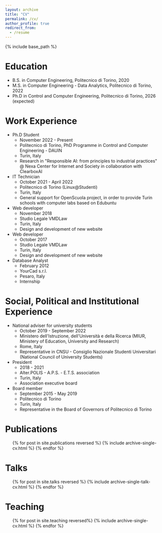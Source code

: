 ```yaml
---
layout: archive
title: "CV"
permalink: /cv/
author_profile: true
redirect_from:
  - /resume
---
```


{% include base_path %}

Education
======
* B.S. in Computer Engineering, Politecnico di Torino, 2020
* M.S. in Computer Engineering - Data Analytics, Politecnico di Torino, 2022
* Ph.D in Control and Computer Engineering, Politecnico di Torino, 2026 (expected)

Work Experience
======
* Ph.D Student
  * November 2022 - Present
  * Politecnico di Torino, PhD Programme in Control and Computer Engineering - DAUIN
  * Turin, Italy
  * Research in "Responsible AI: from principles to industrial practices" @ Nexa Center for Internet and Society in collaboration with ClearboxAI
* IT Technician
  * October 2021 - April 2022
  * Politecnico di Torino (Linux@Studenti)
  * Turin, Italy
  * General support for OpenScuola project, in order to provide Turin schools with computer labs based on Edubuntu
* Web developer
  * November 2018
  * Studio Legale VMDLaw
  * Turin, Italy
  * Design and development of new website
* Web developer
  * October 2017
  * Studio Legale VMDLaw
  * Turin, Italy
  * Design and development of new website
* Database Analyst
  * February 2012
  * YourCad s.r.l.
  * Pesaro, Italy
  * Internship

Social, Political and Institutional Experience
======
* National adviser for university students
  * October 2019 - September 2022
  * Ministero dell'Istruzione, dell'Università e della Ricerca (MIUR, Ministery of Education, University and Research)
  * Rome, Italy
  * Representative in CNSU - Consiglio Nazionale Studenti Universitari (National Council of University Students)
* President
  * 2018 - 2021
  * Alter.POLIS - A.P.S. - E.T.S. association
  * Turin, Italy
  * Association executive board
* Board member
  * September 2015 - May 2019
  * Politecnico di Torino
  * Turin, Italy
  * Representative in the Board of Governors of Politecnico di Torino

Publications
======
  <ul>{% for post in site.publications reversed %}
    {% include archive-single-cv.html %}
  {% endfor %}</ul>
  
Talks
======
  <ul>{% for post in site.talks reversed %}
    {% include archive-single-talk-cv.html %}
  {% endfor %}</ul>
  
Teaching
======
  <ul>{% for post in site.teaching reversed%}
    {% include archive-single-cv.html %}
  {% endfor %}</ul>
  
[//]: # (Service and leadership)

[//]: # (======)

[//]: # (* Currently signed in to 43 different slack teams)

